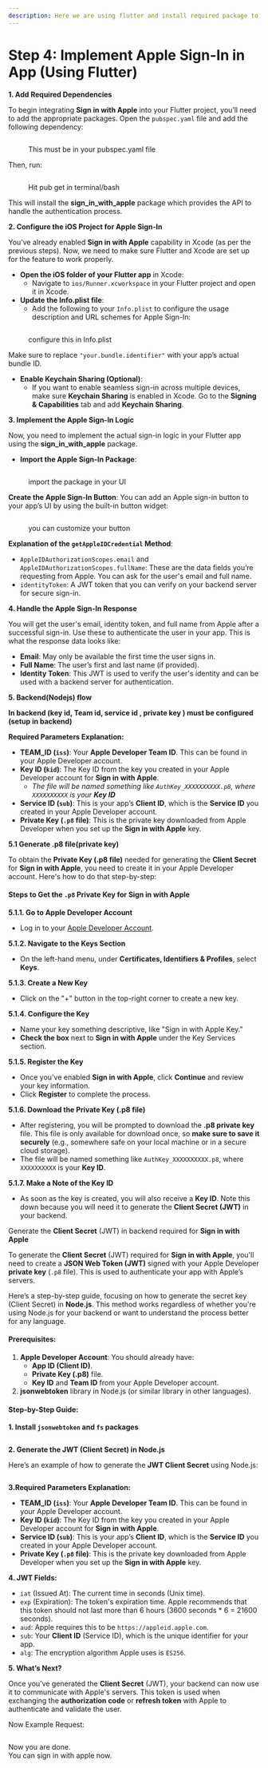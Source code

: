 ```yaml
---
description: Here we are using flutter and install required package to implemen
---
```


# Step 4: Implement Apple Sign-In in App (Using Flutter)

**1. Add Required Dependencies**

To begin integrating **Sign in with Apple** into your Flutter project, you’ll need to add the appropriate packages. Open the `pubspec.yaml` file and add the following dependency:



<figure><img src=".gitbook/assets/Screenshot 2024-10-18 at 12.22.29.png" alt=""><figcaption><p>This must be in your pubspec.yaml file</p></figcaption></figure>

Then, run:

<figure><img src=".gitbook/assets/Screenshot 2024-10-18 at 12.23.47.png" alt=""><figcaption><p>Hit pub get in terminal/bash</p></figcaption></figure>

This will install the **sign\_in\_with\_apple** package which provides the API to handle the authentication process.



**2. Configure the iOS Project for Apple Sign-In**

You’ve already enabled **Sign in with Apple** capability in Xcode (as per the previous steps). Now, we need to make sure Flutter and Xcode are set up for the feature to work properly.

* **Open the iOS folder of your Flutter app** in Xcode:
  * Navigate to `ios/Runner.xcworkspace` in your Flutter project and open it in Xcode.
* **Update the Info.plist file**:
  * Add the following to your `Info.plist` to configure the usage description and URL schemes for Apple Sign-In:

<figure><img src=".gitbook/assets/Screenshot 2024-10-18 at 12.26.05.png" alt=""><figcaption><p>configure this in Info.plist</p></figcaption></figure>

Make sure to replace `"your.bundle.identifier"` with your app’s actual bundle ID.

* **Enable Keychain Sharing (Optional)**:
  * If you want to enable seamless sign-in across multiple devices, make sure **Keychain Sharing** is enabled in Xcode. Go to the **Signing & Capabilities** tab and add **Keychain Sharing**.

**3. Implement the Apple Sign-In Logic**

Now, you need to implement the actual sign-in logic in your Flutter app using the **sign\_in\_with\_apple** package.

* **Import the Apple Sign-In Package**:&#x20;



<figure><img src=".gitbook/assets/Screenshot 2024-10-18 at 12.27.39.png" alt=""><figcaption><p>import the package in your UI</p></figcaption></figure>

&#x20; **Create the Apple Sign-In Button**: You can add an Apple sign-in button to your app’s UI by using the built-in button widget:

<figure><img src=".gitbook/assets/Screenshot 2024-10-18 at 12.29.42.png" alt=""><figcaption><p>you can customize your button</p></figcaption></figure>

**Explanation of the `getAppleIDCredential` Method**:

* `AppleIDAuthorizationScopes.email` and `AppleIDAuthorizationScopes.fullName`: These are the data fields you’re requesting from Apple. You can ask for the user's email and full name.
* `identityToken`: A JWT token that you can verify on your backend server for secure sign-in.

**4. Handle the Apple Sign-In Response**

You will get the user's email, identity token, and full name from Apple after a successful sign-in. Use these to authenticate the user in your app. This is what the response data looks like:

* **Email**: May only be available the first time the user signs in.
* **Full Name**: The user’s first and last name (if provided).
* **Identity Token**: This JWT is used to verify the user's identity and can be used with a backend server for authentication.

**5. Backend(Nodejs) flow**&#x20;

**In backend (key id, Team id, service id , private key ) must be configured (setup in backend)**



**Required Parameters Explanation:**

* **TEAM\_ID (`iss`)**: Your **Apple Developer Team ID**. This can be found in your Apple Developer account.
* **Key ID (`kid`)**: The Key ID from the key you created in your Apple Developer account for **Sign in with Apple**.
  * _The file will be named something like `AuthKey_XXXXXXXXXX.p8`, where `XXXXXXXXXX` is your **Key ID**_
* **Service ID (`sub`)**: This is your app’s **Client ID**, which is the **Service ID** you created in your Apple Developer account.
* **Private Key (`.p8` file)**: This is the private key downloaded from Apple Developer when you set up the **Sign in with Apple** key.

**5.1 Generate .p8 file(private key)**

To obtain the **Private Key (.p8 file)** needed for generating the **Client Secret** for **Sign in with Apple**, you need to create it in your Apple Developer account. Here's how to do that step-by-step:

#### Steps to Get the `.p8` Private Key for Sign in with Apple

**5.1.1. Go to Apple Developer Account**

* Log in to your [Apple Developer Account](https://developer.apple.com/account/).

**5.1.2. Navigate to the Keys Section**

* On the left-hand menu, under **Certificates, Identifiers & Profiles**, select **Keys**.

**5.1.3. Create a New Key**

* Click on the "+" button in the top-right corner to create a new key.

**5.1.4. Configure the Key**

* Name your key something descriptive, like "Sign in with Apple Key."
* **Check the box** next to **Sign in with Apple** under the Key Services section.

**5.1.5. Register the Key**

* Once you've enabled **Sign in with Apple**, click **Continue** and review your key information.
* Click **Register** to complete the process.

**5.1.6. Download the Private Key (.p8 file)**

* After registering, you will be prompted to download the **.p8 private key** file. This file is only available for download once, so **make sure to save it securely** (e.g., somewhere safe on your local machine or in a secure cloud storage).
* The file will be named something like `AuthKey_XXXXXXXXXX.p8`, where `XXXXXXXXXX` is your **Key ID**.

**5.1.7. Make a Note of the Key ID**

* As soon as the key is created, you will also receive a **Key ID**. Note this down because you will need it to generate the **Client Secret (JWT)** in your backend.

Generate the **Client Secret** (JWT) in backend required for **Sign in with Apple**

To generate the **Client Secret** (JWT) required for **Sign in with Apple**, you'll need to create a **JSON Web Token (JWT)** signed with your Apple Developer **private key** (`.p8` file). This is used to authenticate your app with Apple’s servers.

Here’s a step-by-step guide, focusing on how to generate the secret key (Client Secret) in **Node.js**. This method works regardless of whether you're using Node.js for your backend or want to understand the process better for any language.

#### Prerequisites:

1. **Apple Developer Account**: You should already have:
   * **App ID (Client ID)**.
   * **Private Key (.p8)** file.
   * **Key ID** and **Team ID** from your Apple Developer account.
2. **jsonwebtoken** library in Node.js (or similar library in other languages).

#### Step-by-Step Guide:

**1. Install `jsonwebtoken` and `fs` packages**

<figure><img src=".gitbook/assets/Screenshot 2024-10-18 at 12.59.28.png" alt=""><figcaption></figcaption></figure>

**2. Generate the JWT (Client Secret) in Node.js**

Here’s an example of how to generate the **JWT Client Secret** using Node.js:

<figure><img src=".gitbook/assets/client-secret.webp" alt=""><figcaption></figcaption></figure>



**3.Required Parameters Explanation:**

* **TEAM\_ID (`iss`)**: Your **Apple Developer Team ID**. This can be found in your Apple Developer account.
* **Key ID (`kid`)**: The Key ID from the key you created in your Apple Developer account for **Sign in with Apple**.
* **Service ID (`sub`)**: This is your app’s **Client ID**, which is the **Service ID** you created in your Apple Developer account.
* **Private Key (`.p8` file)**: This is the private key downloaded from Apple Developer when you set up the **Sign in with Apple** key.

**4. JWT Fields:**

* `iat` (Issued At): The current time in seconds (Unix time).
* `exp` (Expiration): The token's expiration time. Apple recommends that this token should not last more than 6 hours (3600 seconds \* 6 = 21600 seconds).
* `aud`: Apple requires this to be `https://appleid.apple.com`.
* `sub`: Your **Client ID** (Service ID), which is the unique identifier for your app.
* `alg`: The encryption algorithm Apple uses is `ES256`.

**5. What’s Next?**

Once you’ve generated the **Client Secret** (JWT), your backend can now use it to communicate with Apple's servers. This token is used when exchanging the **authorization code** or **refresh token** with Apple to authenticate and validate the user.





Now Example Request:&#x20;

<figure><img src=".gitbook/assets/request.webp" alt=""><figcaption></figcaption></figure>

Now you are done.\
You can sign in with apple now.
